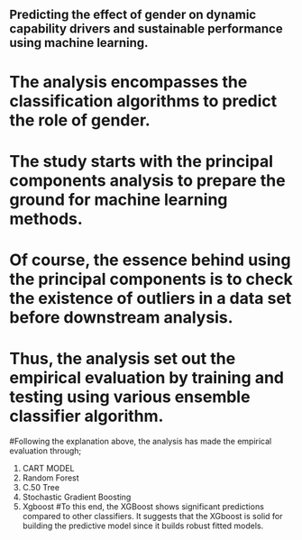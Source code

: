 ## Predicting the effect of gender on dynamic capability drivers and sustainable performance using machine learning. 
# The analysis encompasses the classification algorithms to predict the role of gender.  
#  The study starts with the principal components analysis to prepare the ground for machine learning methods.
# Of course, the essence behind using the principal components is to check the existence of outliers in a data set before downstream analysis.
# Thus, the analysis set out the empirical evaluation by training and testing using various ensemble classifier algorithm. 
#Following the explanation above, the analysis has made the empirical evaluation through; 
1. CART MODEL
2. Random Forest
3. C.50 Tree
4. Stochastic Gradient Boosting 
5. Xgboost
#To this end, the XGBoost shows significant predictions compared to other classifiers. It suggests that the XGboost is solid for building the predictive model since it builds robust fitted models.  
